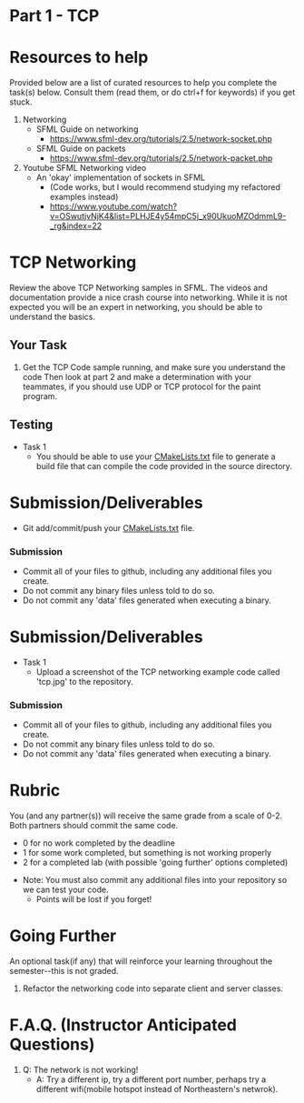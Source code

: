 # Part 1 - TCP


# Resources to help

Provided below are a list of curated resources to help you complete the task(s) below. Consult them (read them, or do ctrl+f for keywords) if you get stuck.


1. Networking
	- SFML Guide on networking
        - https://www.sfml-dev.org/tutorials/2.5/network-socket.php
    - SFML Guide on packets
        - https://www.sfml-dev.org/tutorials/2.5/network-packet.php
2. Youtube SFML Networking video
    - An 'okay' implementation of sockets in SFML
        - (Code works, but I would recommend studying my refactored examples instead)
        - https://www.youtube.com/watch?v=OSwutjvNjK4&list=PLHJE4y54mpC5j_x90UkuoMZOdmmL9-_rg&index=22
        

# TCP Networking

Review the above TCP Networking samples in SFML. The videos and documentation provide a nice crash course into networking. While it is not expected you will be an expert in networking, you should be able to understand the basics.

## Your Task

1. Get the TCP Code sample running, and make sure you understand the code Then look at part 2 and make a determination with your teammates, if you should use UDP or TCP protocol for the paint program.

## Testing

- Task 1
	- You should be able to use your [CMakeLists.txt](./CMakeLists.txt) file to generate a build file that can compile the code provided in the source directory.

# Submission/Deliverables

- Git add/commit/push your [CMakeLists.txt](./CMakeLists.txt) file.

### Submission

- Commit all of your files to github, including any additional files you create.
- Do not commit any binary files unless told to do so.
- Do not commit any 'data' files generated when executing a binary.

# Submission/Deliverables

- Task 1
	- Upload a screenshot of the TCP networking example code called 'tcp.jpg' to the repository.

	
### Submission

- Commit all of your files to github, including any additional files you create.
- Do not commit any binary files unless told to do so.
- Do not commit any 'data' files generated when executing a binary.

# Rubric

You (and any partner(s)) will receive the same grade from a scale of 0-2. Both partners should commit the same code.

- 0 for no work completed by the deadline
- 1 for some work completed, but something is not working properly
- 2 for a completed lab (with possible 'going further' options completed)

* Note: You must also commit any additional files into your repository so we can test your code.
  * Points will be lost if you forget!

# Going Further

An optional task(if any) that will reinforce your learning throughout the semester--this is not graded.

1. Refactor the networking code into separate client and server classes. 

# F.A.Q. (Instructor Anticipated Questions)

1. Q: The network is not working!
	- A: Try a different ip, try a different port number, perhaps try a different wifi(mobile hotspot instead of Northeastern's netwrok).

